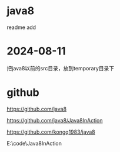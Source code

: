 # java8
readme  add

# 2024-08-11
把java8以前的src目录，放到temporary目录下


# github
https://github.com/java8

https://github.com/java8/Java8InAction

https://github.com/kongq1983/java8

E:\code\Java8InAction